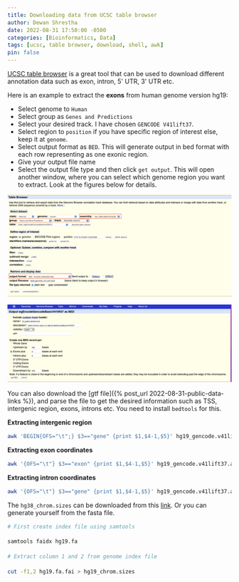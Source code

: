 ```yaml
---
title: Downloading data from UCSC table browser
author: Dewan Shrestha
date: 2022-08-31 17:50:00 -0500 
categories: [Bioinformatics, Data]
tags: [ucsc, table browser, download, shell, awk]
pin: false
---
```

[UCSC table browser](https://genome.ucsc.edu/cgi-bin/hgTables) is a great tool that can be used to download different annotation data such as exon, intron, 5' UTR, 3' UTR etc.

Here is an example to extract the **exons** from human genome version hg19:
-   Select genome to `Human`
-   Select group as `Genes and Predictions`
-   Select your desired track. I have chosen `GENCODE V41lift37`.
-   Select region to `position` if you have specific region of interest else, keep it at `genome`.
- Select output format as `BED`. This will generate output in bed format with each row representing as one exonic region.
- Give your output file name
- Select the output file type and then click `get output`. This will open another window, where you can select which genome region you want to extract. Look at the figures below for details.

![ucsc_table_browser](/assets/img/ucsc_table_browser1.png)

![ucsc_table_browser_download](/assets/img/ucsc_table_browser2.png)

You can also download the [gtf file]({% post_url 2022-08-31-public-data-links %}), and parse the file to get the desired information such as TSS, intergenic region, exons, introns etc. You need to install `bedtools` for this.

**Extracting intergenic region**

```sh
awk 'BEGIN{OFS="\t";} $3=="gene" {print $1,$4-1,$5}' hg19_gencode.v41lift37.annotation.gtf | sortBed | complementBed -i stdin -g hg19_chrom.sizes > gencode.v41.intergenic_region.bed
```

**Extracting exon coordinates**

```sh
awk '{OFS="\t"} $3=="exon" {print $1,$4-1,$5}' hg19_gencode.v41lift37.annotation.gtf | sortBed | bedtools merge -i stdin > hg19_gencode_v41_exon.bed
```


**Extracting intron coordinates**

```sh
awk '{OFS="\t"} $3=="gene" {print $1,$4-1,$5}' hg19_gencode.v41lift37.annotation.gtf | sortBed | bedtools subtract -a stdin -b stdin_test.bed > hg19_gencode_v41_intron.bed
```

The `hg38_chrom.sizes` can be downloaded from this [link](https://github.com/igvteam/igv/tree/master/genomes/sizes). Or you can generate yourself from the fasta file.

```sh
# First create index file using samtools

samtools faidx hg19.fa

# Extract column 1 and 2 from genome index file

cut -f1,2 hg19.fa.fai > hg19_chrom.sizes
```
